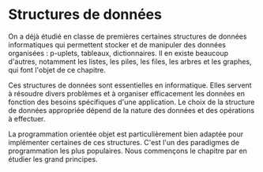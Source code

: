 # Structures de données

On a déjà étudié en classe de premières certaines structures de données informatiques qui permettent stocker et de manipuler des données organisées : p-uplets, tableaux, dictionnaires. Il en existe beaucoup d'autres, notamment les listes, les piles, les files, les arbres et les graphes, qui font l'objet de ce chapitre.

Ces structures de données sont essentielles en informatique. Elles servent à résoudre divers problèmes et à organiser efficacement les données en fonction des besoins spécifiques d'une application. Le choix de la structure de données appropriée dépend de la nature des données et des opérations à effectuer.

La programmation orientée objet est particulièrement bien adaptée pour implémenter certaines de ces structures. C'est l'un des paradigmes de programmation les plus populaires. Nous commençons le chapitre par en étudier les grand principes.